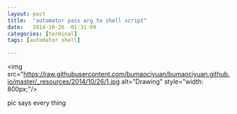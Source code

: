 ```yaml
---
layout: post
title:  "automator pass arg to shell script"
date:   2014-10-26	01:31:09
categories: [terminal]
tags: [automator shell]

---
```


<img src="https://raw.githubusercontent.com/bumaociyuan/bumaociyuan.github.io/master/_resources/2014/10/26/1.jpg alt="Drawing" style="width: 800px;"/>

pic says every thing

